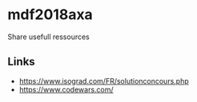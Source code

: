 # mdf2018axa

Share usefull ressources

## Links

- https://www.isograd.com/FR/solutionconcours.php
- https://www.codewars.com/
